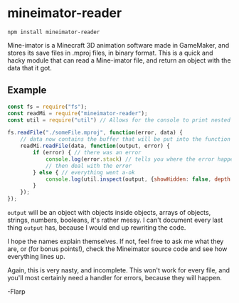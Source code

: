 # mineimator-reader

```
npm install mineimator-reader
```

Mine-imator is a Minecraft 3D animation software made in GameMaker, and stores its save files in .mproj files, in binary format. This is a quick and hacky module that can read a Mine-imator file, and return an object with the data that it got.

## Example

```javascript
const fs = require("fs");
const readMi = require("mineimator-reader");
const util = require("util") // Allows for the console to print nested objects instead of [Object]

fs.readFile("./someFile.mproj", function(error, data) {
    // data now contains the buffer that will be put into the function
    readMi.readFile(data, function(output, error) {
        if (error) { // there was an error
            console.log(error.stack) // tells you where the error happened
            // then deal with the error
        } else { // everything went a-ok
            console.log(util.inspect(output, {showHidden: false, depth: null})) // Allows you to see inside the nested objects
        }
    });
});
```

`output` will be an object with objects inside objects, arrays of objects, strings, numbers, booleans, it's rather messy. I can't document every last thing `output` has, because I would end up rewriting the code.

I hope the names explain themselves. If not, feel free to ask me what they are, or (for bonus points!), check the Mineimator source code and see how everything lines up.

Again, this is very nasty, and incomplete. This won't work for every file, and you'll most certainly need a handler for errors, because they will happen. 

-Flarp
